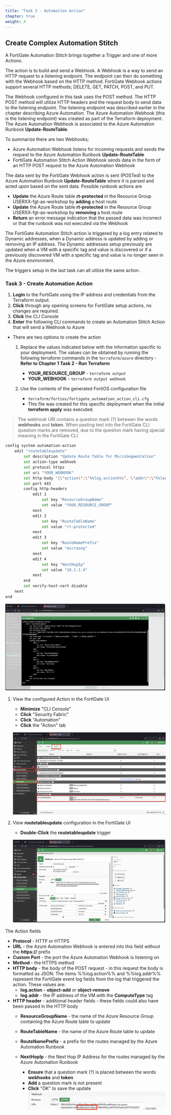 ```yaml
---
title: "Task 3 - Automation Action"
chapter: true
weight: 4
---
```


## Create Complex Automation Stitch

A FortiGate Automation Stitch brings together a Trigger and one of more Actions.

The action is to build and send a Webhook. A Webhook is a way to send an HTTP request to a listening endpoint. The endpoint can then do something with the Webhook based on the HTTP method. FortiGate Webhook actions support several HTTP methods; DELETE, GET, PATCH, POST, and PUT.

The Webhook configured in this task uses the POST method. The HTTP POST method will utilize HTTP headers and the request body to send data to the listening endpoint. The listening endpoint was described earlier in the chapter describing Azure Automation.  The Azure Automation Webhook (this is the listening endpoint) was created as part of the Terraform deployment. The Azure Automation Webhook is associated to the Azure Automation Runbook **Update-RouteTable**.

To summarize there are two Webhooks;

* Azure Automation Webhook listens for incoming requests and sends the request to the Azure Automation Runbook **Update-RouteTable**
* FortiGate Automation Stitch Action Webhook sends data in the form of an HTTP POST request to the Azure Automation Webhook

The data sent by the FortiGate Webhook action is sent (POSTed) to the Azure Automation Runbook **Update-RouteTable** where it is parsed and acted upon based on the sent data. Possible runbook actions are

* **Update** the Azure Route table **rt-protected** in the Resource Group USERXX-fgt-as-workshop by **adding** a host route
* **Update** the Azure Route table **rt-protected** in the Resource Group USERXX-fgt-as-workshop by **removing** a host route
* **Return** an error message indication that the passed data was incorrect or that the runbook was not executed via the Webhook

The FortiGate Automation Stitch action is triggered by a log entry related to Dynamic addresses, when a Dynamic address is updated by adding or removing an IP address. The Dynamic addresses setup previously are updated when a VM with a specific tag and value is discovered or if a previously discovered VM with a specific tag and value is no longer seen in the Azure environment.

The triggers setup in the last task can all utilize the same action.

### Task 3 - Create Automation Action

1. **Login** to the FortiGate using the IP address and credentials from the Terraform output.
1. **Click** through any opening screens for FortiGate setup actions, no changes are required.
1. **Click** the CLI Console
1. **Enter** the following CLI commands to create an Automation Stitch Action that will send a Webhook to Azure

* There are two options to create the action
  1. Replace the values indicated below with the information specific to your deployment. The values can be obtained by running the following terraform commands in the `terraform/azure` directory - **Refer to Chapter 1 Task 2 - Run Terraform**

      * **YOUR_RESOURCE_GROUP** - `terraform output`
      * **YOUR_WEBHOOK** - `terraform output webhook`

  2. Use the contents of the generated FortiOS configuration file

      * `terraform/fortios/fortigate_automation_action_cli.cfg`
      * This file was created for this specific deployment when the initial **terraform apply** was executed.

> The webhook URI contains a question mark (?) between the words **webhooks** and **token**. When pasting text into the FortiGate CLI question marks are removed, due to the question mark having special meaning in the FortiGate CLI.

```bash
config system automation-action
    edit "routetableupdate"
        set description "Update Route Table for MicroSegmentation"
        set action-type webhook
        set protocol https
        set uri "YOUR_WEBHOOK"
        set http-body "{\"action\":\"%%log.action%%\", \"addr\":\"%%log.addr%%\"}"
        set port 443
        config http-headers
            edit 1
                set key "ResourceGroupName"
                set value "YOUR_RESOURCE_GROUP"
            next
            edit 2
                set key "RouteTableName"
                set value "rt-protected"
            next
            edit 3
                set key "RouteNamePrefix"
                set value "microseg"
            next
            edit 4
                set key "NextHopIp"
                set value "10.1.1.4"
            next
        end
        set verify-host-cert disable
    next
end
```

   ![complexstitchtask3-1](../images/complex_stitch_task3-01.jpg)

1. View the configured Action in the FortiGate UI

    * **Minimize** "CLI Console"
    * **Click** "Security Fabric"
    * **Click** "Automation"
    * **Click** the "Action" tab

    ![complexstitchtask3-2](../images/complex_stitch_task3-02.jpg)

1. View **routetableupdate** configuration in the FortiGate UI
    * **Double-Click** the **routetableupdate** trigger

    ![complexstitchtask3-3](../images/complex_stitch_task3-03.jpg)

  The Action fields

* **Protocol** - HTTP or HTTPS
* **URL** - the Azure Automation Webhook is entered into this field without the **https://** prefix
* **Custom Port** - the port the Azure Automation Webhook is listening on
* **Method** - the HTTPS method
* **HTTP body** - the body of the POST request - in this request the body is formatted as JSON. The items %%log.action%% and %%log.addr%% represent the FortiGate event log fields from the log that triggered the action. These values are:
  * **log.action** - **object-add** or **object-remove**
  * **log.addr** - the IP address of the VM with the **ComputeType** tag
* **HTTP header** - additional header fields - these fields could also have been passed in the HTTP body
  * **ResourceGroupName** - the name of the Azure Resource Group containing the Azure Route table to update
  * **RouteTableName** - the name of the Azure Route table to update
  * **RouteNamePrefix** - a prefix for the routes managed by the Azure Automation Runbook
  * **NextHopIp** - the Next Hop IP Address for the routes managed by the Azure Automation Runbook

    * **Ensure** that a question mark (?) is placed between the words **webhooks** and **token**
    * **Add** a question mark is not present
    * **Click** "OK" to save the update
      ![complexstitchtask3-3](../images/complex_stitch_task3-04.jpg)
